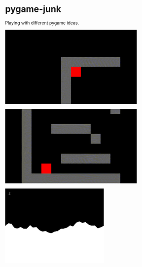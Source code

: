 # pygame-junk

Playing with different pygame ideas.

![tile_move](examples/tile_move.gif)

![platform](examples/platform.gif)

![terrain](examples/terrain.png)
